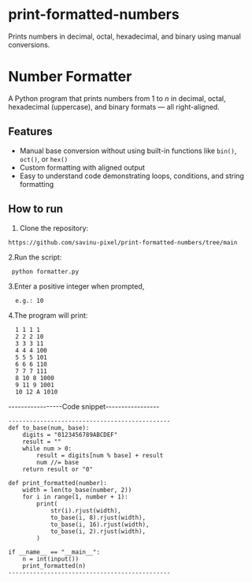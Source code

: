 # print-formatted-numbers
Prints numbers in decimal, octal, hexadecimal, and binary using manual conversions.

# Number Formatter

A Python program that prints numbers from 1 to *n* in decimal, octal, hexadecimal (uppercase), and binary formats — all right-aligned.

## Features

- Manual base conversion without using built-in functions like `bin()`, `oct()`, or `hex()`
- Custom formatting with aligned output
- Easy to understand code demonstrating loops, conditions, and string formatting

## How to run

  1. Clone the repository:
 
    https://github.com/savinu-pixel/print-formatted-numbers/tree/main

  2.Run the script:

     python formatter.py

  3.Enter a positive integer when prompted,
          
      e.g.: 10
  
  4.The program will print:

      1 1 1 1
      2 2 2 10
      3 3 3 11
      4 4 4 100
      5 5 5 101
      6 6 6 110
      7 7 7 111
      8 10 8 1000
      9 11 9 1001
      10 12 A 1010


  -----------------Code snippet-----------------
    
    ----------------------------------------------
    def to_base(num, base):
        digits = "0123456789ABCDEF"
        result = ""
        while num > 0:
            result = digits[num % base] + result
            num //= base
        return result or "0"
    
    def print_formatted(number):
        width = len(to_base(number, 2))
        for i in range(1, number + 1):
            print(
                str(i).rjust(width),
                to_base(i, 8).rjust(width),
                to_base(i, 16).rjust(width),
                to_base(i, 2).rjust(width),
            )
    
    if __name__ == "__main__":
        n = int(input())
        print_formatted(n)
    ----------------------------------------------
  



